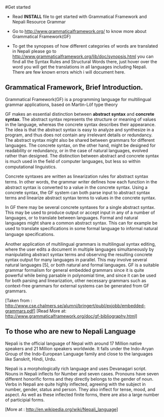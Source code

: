 #Get started

- Read **INSTALL** file to get started with Grammatical Framework and Nepali Resource Grammar

- Go to http://www.grammaticalframework.org/ to know more about Grammatical Framework(GF)


- To get the synopses of how different categories of words are translated in Nepali please go to  http://www.grammaticalframework.org/lib/doc/synopsis.html you can find all the Syntax Rules and Structural Words there, just hover over the word you will get the translations in all languages including Nepali. There are few known errors which i will document here.



## Grammatical Framework, Brief Introduction.


Grammatical Framework(GF) is a programming language for multilingual grammar applications, based on Martin-Löf type theory

GF makes an essential distinction between **abstract syntax** and **concrete syntax**. The abstract syntax represents the structure or meaning of values in the language, whereas the concrete syntax describes their appearance. The idea is that the abstract syntax is easy to analyze and synthesize in a program, and thus does not contain any irrelevant details or redundancy. The abstract syntax might also be shared between grammars for different languages. The concrete syntax, on the other hand, might be designed for readability or redundancy, or in the case of natural languages, evolved rather than designed. The distinction between abstract and concrete syntax is much used in the ﬁeld of computer languages, but less so within computational linguistics.

Concrete syntaxes are written as linearization rules for abstract syntax terms. In other words, the grammar writer deﬁnes how each function in the abstract syntax is converted to a value in the concrete syntax. Using a concrete syntax, the GF system can both parse input to abstract syntax terms and linearize abstract syntax terms to values in the concrete syntax. 

In GF there may be several concrete syntaxes for a single abstract syntax. This may be used to produce output or accept input in any of a number of languages, or to translate between languages. Formal and natural languages might share a common abstract syntax. This can for example be used to translate speciﬁcations in some formal language to informal natural language speciﬁcations.

Another application of multilingual grammars is multilingual syntax editing, where the user edits a document in multiple languages simultaneously by manipulating abstract syntax terms and observing the resulting concrete syntax output for many languages in parallel. This may involve several natural languages [5], or both natural and formal languages. GF is a suitable grammar formalism for general embedded grammars since it is quite powerful while being parsable in polynomial time, and since it can be used for both parsing and linearization, other necessary grammars such as context-free grammars for external systems can be generated from GF grammars.

[Taken from  : http://www.cse.chalmers.se/alumni/bringert/publ/exjobb/embedded-grammars.pdf]
[Read More at: http://www.grammaticalframework.org/doc/gf-bibliography.html]



## To those who are new to Nepali Language

Nepali is the official language of Nepal with around 17 Million native speakers and 21 Million speakers worldwide. It falls under the Indo-Aryan Group of the Indo-European Language family and close to the languages like Sanskrit, Hindi, Urdu.

Nepali is a morphologically rich language and uses Devanagari script. Nouns in Nepali inflects for Number and seven cases. Pronouns have seven different honorific forms and they directly belongs to the gender of noun. Verbs in Nepali are quite highly inflected, agreeing with the subject in number, gender, status and person. They also inflect for tense, mood, and aspect. As well as these inflected finite forms, there are also a large number of participial forms.

[More at : http://en.wikipedia.org/wiki/Nepali_language]




